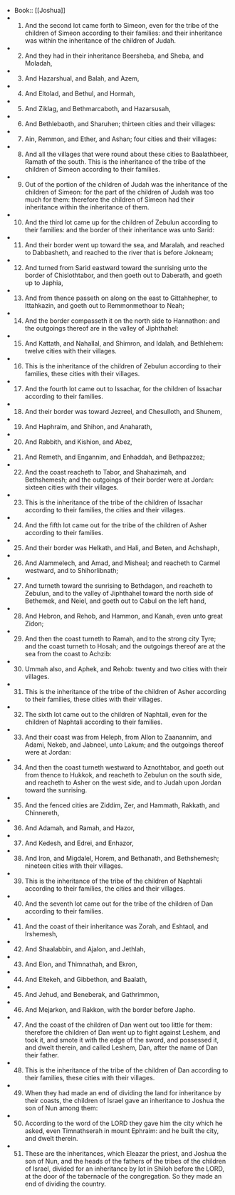 - Book:: [[Joshua]]
- 1. And the second lot came forth to Simeon, even for the tribe of the children of Simeon according to their families: and their inheritance was within the inheritance of the children of Judah.
- 2. And they had in their inheritance Beersheba, and Sheba, and Moladah,
- 3. And Hazarshual, and Balah, and Azem,
- 4. And Eltolad, and Bethul, and Hormah,
- 5. And Ziklag, and Bethmarcaboth, and Hazarsusah,
- 6. And Bethlebaoth, and Sharuhen; thirteen cities and their villages:
- 7. Ain, Remmon, and Ether, and Ashan; four cities and their villages:
- 8. And all the villages that were round about these cities to Baalathbeer, Ramath of the south. This is the inheritance of the tribe of the children of Simeon according to their families.
- 9. Out of the portion of the children of Judah was the inheritance of the children of Simeon: for the part of the children of Judah was too much for them: therefore the children of Simeon had their inheritance within the inheritance of them.
- 10. And the third lot came up for the children of Zebulun according to their families: and the border of their inheritance was unto Sarid:
- 11. And their border went up toward the sea, and Maralah, and reached to Dabbasheth, and reached to the river that is before Jokneam;
- 12. And turned from Sarid eastward toward the sunrising unto the border of Chislothtabor, and then goeth out to Daberath, and goeth up to Japhia,
- 13. And from thence passeth on along on the east to Gittahhepher, to Ittahkazin, and goeth out to Remmonmethoar to Neah;
- 14. And the border compasseth it on the north side to Hannathon: and the outgoings thereof are in the valley of Jiphthahel:
- 15. And Kattath, and Nahallal, and Shimron, and Idalah, and Bethlehem: twelve cities with their villages.
- 16. This is the inheritance of the children of Zebulun according to their families, these cities with their villages.
- 17. And the fourth lot came out to Issachar, for the children of Issachar according to their families.
- 18. And their border was toward Jezreel, and Chesulloth, and Shunem,
- 19. And Haphraim, and Shihon, and Anaharath,
- 20. And Rabbith, and Kishion, and Abez,
- 21. And Remeth, and Engannim, and Enhaddah, and Bethpazzez;
- 22. And the coast reacheth to Tabor, and Shahazimah, and Bethshemesh; and the outgoings of their border were at Jordan: sixteen cities with their villages.
- 23. This is the inheritance of the tribe of the children of Issachar according to their families, the cities and their villages.
- 24. And the fifth lot came out for the tribe of the children of Asher according to their families.
- 25. And their border was Helkath, and Hali, and Beten, and Achshaph,
- 26. And Alammelech, and Amad, and Misheal; and reacheth to Carmel westward, and to Shihorlibnath;
- 27. And turneth toward the sunrising to Bethdagon, and reacheth to Zebulun, and to the valley of Jiphthahel toward the north side of Bethemek, and Neiel, and goeth out to Cabul on the left hand,
- 28. And Hebron, and Rehob, and Hammon, and Kanah, even unto great Zidon;
- 29. And then the coast turneth to Ramah, and to the strong city Tyre; and the coast turneth to Hosah; and the outgoings thereof are at the sea from the coast to Achzib:
- 30. Ummah also, and Aphek, and Rehob: twenty and two cities with their villages.
- 31. This is the inheritance of the tribe of the children of Asher according to their families, these cities with their villages.
- 32. The sixth lot came out to the children of Naphtali, even for the children of Naphtali according to their families.
- 33. And their coast was from Heleph, from Allon to Zaanannim, and Adami, Nekeb, and Jabneel, unto Lakum; and the outgoings thereof were at Jordan:
- 34. And then the coast turneth westward to Aznothtabor, and goeth out from thence to Hukkok, and reacheth to Zebulun on the south side, and reacheth to Asher on the west side, and to Judah upon Jordan toward the sunrising.
- 35. And the fenced cities are Ziddim, Zer, and Hammath, Rakkath, and Chinnereth,
- 36. And Adamah, and Ramah, and Hazor,
- 37. And Kedesh, and Edrei, and Enhazor,
- 38. And Iron, and Migdalel, Horem, and Bethanath, and Bethshemesh; nineteen cities with their villages.
- 39. This is the inheritance of the tribe of the children of Naphtali according to their families, the cities and their villages.
- 40. And the seventh lot came out for the tribe of the children of Dan according to their families.
- 41. And the coast of their inheritance was Zorah, and Eshtaol, and Irshemesh,
- 42. And Shaalabbin, and Ajalon, and Jethlah,
- 43. And Elon, and Thimnathah, and Ekron,
- 44. And Eltekeh, and Gibbethon, and Baalath,
- 45. And Jehud, and Beneberak, and Gathrimmon,
- 46. And Mejarkon, and Rakkon, with the border before Japho.
- 47. And the coast of the children of Dan went out too little for them: therefore the children of Dan went up to fight against Leshem, and took it, and smote it with the edge of the sword, and possessed it, and dwelt therein, and called Leshem, Dan, after the name of Dan their father.
- 48. This is the inheritance of the tribe of the children of Dan according to their families, these cities with their villages.
- 49. When they had made an end of dividing the land for inheritance by their coasts, the children of Israel gave an inheritance to Joshua the son of Nun among them:
- 50. According to the word of the LORD they gave him the city which he asked, even Timnathserah in mount Ephraim: and he built the city, and dwelt therein.
- 51. These are the inheritances, which Eleazar the priest, and Joshua the son of Nun, and the heads of the fathers of the tribes of the children of Israel, divided for an inheritance by lot in Shiloh before the LORD, at the door of the tabernacle of the congregation. So they made an end of dividing the country.

